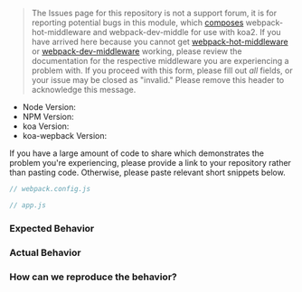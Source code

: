 > The Issues page for this repository is not a support forum, it is for reporting potential bugs in this module, which
[composes](https://github.com/koajs/compose) webpack-hot-middleware and webpack-dev-middle for use with koa2.
If you have arrived here because you cannot get [webpack-hot-middleware](https://github.com/glenjamin/webpack-hot-middlewar)
or [webpack-dev-middleware](https://github.com/webpack/webpack-dev-middleware/) working, please review the documentation
for the respective middleware you are experiencing a problem with. If you proceed with this form, please fill out *_all_* fields, or your issue may be closed as "invalid." Please remove this header to acknowledge this message.

* Node Version:
* NPM Version:
* koa Version:
* koa-wepback Version:

If you have a large amount of code to share which demonstrates the problem you're experiencing, please provide a link to your
repository rather than pasting code. Otherwise, please paste relevant short snippets below.

```js
// webpack.config.js
```

```js
// app.js
```

### Expected Behavior

### Actual Behavior

### How can we reproduce the behavior?
